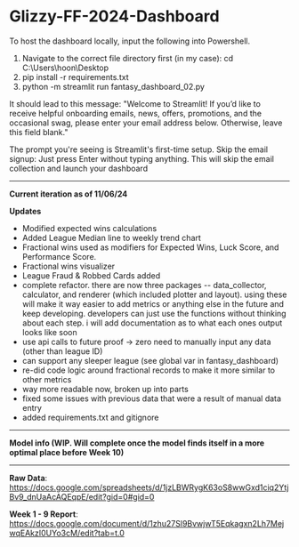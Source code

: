 # Glizzy-FF-2024-Dashboard

To host the dashboard locally, input the following into Powershell. 
1. Navigate to the correct file directory first (in my case): cd C:\Users\hoon\Desktop
2. pip install -r requirements.txt
3. python -m streamlit run fantasy_dashboard_02.py

It should lead to this message:
      "Welcome to Streamlit!
      If you’d like to receive helpful onboarding emails, news, offers, promotions,
      and the occasional swag, please enter your email address below. Otherwise,
      leave this field blank."

The prompt you're seeing is Streamlit's first-time setup.
Skip the email signup:
  Just press Enter without typing anything. This will skip the email collection and launch your dashboard

________

**Current iteration as of 11/06/24**

**Updates**
- Modified expected wins calculations
- Added League Median line to weekly trend chart
- Fractional wins used as modifiers for Expected Wins, Luck Score, and Performance Score.
- Fractional wins visualizer
- League Fraud & Robbed Cards added
- complete refactor. there are now three packages -- data_collector, calculator, and renderer (which included plotter and layout). using these will make it way easier to add metrics or anything else in the future and keep developing. developers can just use the functions without thinking about each step. i will add documentation as to what each ones output looks like soon
- use api calls to future proof -> zero need to manually input any data (other than league ID)
- can support any sleeper league (see global var in fantasy_dashboard)
- re-did code logic around fractional records to make it more similar to other metrics
- way more readable now, broken up into parts
- fixed some issues with previous data that were a result of manual data entry
- added requirements.txt and gitignore

________
**Model info (WIP. Will complete once the model finds itself in a more optimal place before Week 10)**


________
**Raw Data**: https://docs.google.com/spreadsheets/d/1jzLBWRygK63oS8wwGxd1ciq2YtjBv9_dnUaAcAQEqpE/edit?gid=0#gid=0

**Week 1 - 9 Report**: https://docs.google.com/document/d/1zhu27Sl9BvwjwT5Eqkagxn2Lh7MejwqEAkzI0UYo3cM/edit?tab=t.0
